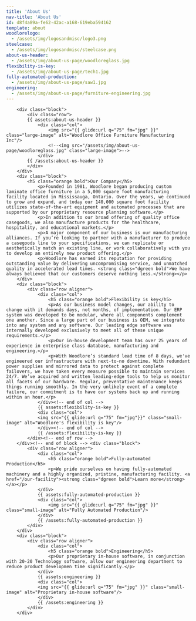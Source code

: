 ```yaml
---
title: 'About Us'
nav-title: 'About Us'
id: d8f4a89a-fe62-42ac-a168-619eba594162
template: about
woodlorelogo:
  - /assets/img/logosandmisc/logo3.png
steelcase:
  - /assets/img/logosandmisc/steelcase.png
about-us-header:
  - /assets/img/about-us-page/woodloreglass.jpg
flexibility-is-key:
  - /assets/img/about-us-page/tech1.jpg
fully-automated-production:
  - /assets/img/about-us-page/saw1.jpg
engineering:
  - /assets/img/about-us-page/furniture-engineering.jpg
---
```

<!--<div class="list">-->
        <div class="block">
            <div class="row">
            {{ assets:about-us-header }}
                <div class="col">
                    <img src="{{ glide:url q="75" fm="jpg" }}" class="large-image" alt="Woodlore Office Furniture Manufacturing Inc"/>
                    <!--<img src="/assets/img/about-us-page/woodloreglass.jpg" class="large-image">-->
                </div>
            {{ /assets:about-us-header }}
            </div>
        </div>
        <div class="block">
            <h5 class="orange bold">Our Company</h5>
                <p>Founded in 1981, Woodlore began producing custom laminate office furniture in a 5,000 square foot manufacturing facility located in Mississauga, Ontario. Over the years, we continued to grow and expand, and today our 140,000 square foot facility utilizes state-of-the-art equipment and automated processes that are supported by our proprietary resource planning software.</p>
                <p>In addition to our broad offering of quality office casegoods, we also manufacture products for the healthcare, hospitality, and educational markets.</p>
                <p>A major component of our business is our manufacturing alliances. If you’re looking to partner with a manufacturer to produce a casegoods line to your specifications, we can replicate or aesthetically match an existing line, or work collaboratively with you to develop an entirely new product offering.</p>
                <p>Woodlore has earned its reputation for providing outstanding value by delivering uncompromising service, and unmatched quality in accelerated lead times. <strong class="dgreen bold">We have always believed that our customers deserve nothing less.</strong></p>
        </div>
        <div class="block">
            <div class="row aligner">
                <div class="col">
                    <h5 class="orange bold">Flexibility is key</h5>
                    <p>As our business model changes, our ability to change with it demands days, not months, of implementation. Our ERP system was developed to be modular, where all components complement one another. Since a large part of our business is OEM, we integrate into any system and any software. Our leading edge software was internally developed exclusively to meet all of these unique requirements.</p>
                    <p>Our in-house development team has over 25 years of experience in enterprise class database, manufacturing and engineering.</p>
                    <p>With Woodlore’s standard lead time of 8 days, we've engineered our infrastructure with next-to-no downtime. With redundant power supplies and mirrored data to protect against complete failovers, we have taken every measure possible to maintain services 24/7. We’ve acquired and written leading-edge tools to help us monitor all facets of our hardware. Regular, preventative maintenance keeps things running smoothly. In the very unlikely event of a complete failure, our commitment is to have our systems back up and running within an hour.</p>
                </div><!-- end of col -->
                {{ assets:flexibility-is-key }}
                <div class="col">
                <img src="{{ glide:url q="75" fm="jpg"}}" class="small-image" alt="Woodlore's flexibility is key"/>
                </div><!-- end of col -->
                {{ /assets:flexibility-is-key }}
            </div><!-- end of row -->
        </div><!-- end of block --> <div class="block">
            <div class="row aligner">
                <div class="col">
                    <h5 class="orange bold">Fully-automated Production</h5>
                    <p>We pride ourselves on having fully-automated machinery and a highly organized, pristine, manufacturing facility. <a href="/our-facility"><strong class="dgreen bold">Learn more</strong></a></p>
                </div>
                {{ assets:fully-automated-production }}
                <div class="col">
                    <img src="{{ glide:url q="75" fm="jpg" }}" class="small-image" alt="Fully Automated Production"/>
                </div>
                {{ /assets:fully-automated-production }}
            </div>
        </div>
        <div class="block">
            <div class="row aligner">
                <div class="col">
                    <h5 class="orange bold">Engineering</h5>
                    <p>Our proprietary in-house software, in conjunction with 20-20 Technology software, allow our engineering department to reduce product developmen time significantly.</p>
                </div>
                {{ assets:engineering }}
                <div class="col">
                <img src="{{ glide:url q="75" fm="jpg" }}" class="small-image" alt="Proprietary in-house software"/>
                </div>
                {{ /assets:engineering }}    
            </div>
        </div>
<!--</div>--><!--end of list element-->
